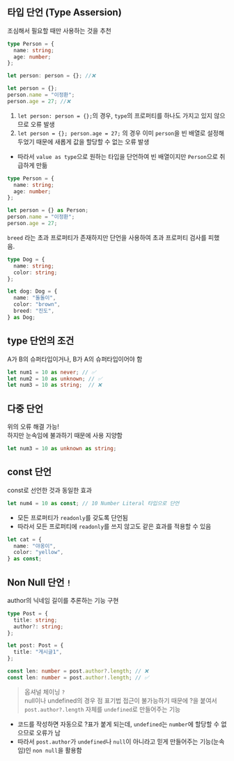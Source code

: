 ## 타입 단언 (Type Assersion)
조심해서 필요할 때만 사용하는 것을 추천

```ts
type Person = {
  name: string;
  age: number;
};

let person: person = {}; //❌

let person = {};
person.name = "이정환";
person.age = 27; //❌
```
1. `let person: person = {};`의 경우, `type`의 프로퍼티를 하나도 가지고 있지 않으므로 오류 발생
2. `let person = {}; person.age = 27;` 의 경우 이미 `person`을 빈 배열로 설정해 두었기 때문에 새롭게 값을 할당할 수 없는 오류 발생
- 따라서 `value as type`으로 원하는 타입을 단언하여 빈 배열이지만 `Person`으로 취급하게 만듦
```ts
type Person = {
  name: string;
  age: number;
};

let person = {} as Person;
person.name = "이정환";
person.age = 27;
```

`breed` 라는 초과 프로퍼티가 존재하지만 단언을 사용하여 초과 프로퍼티 검사를 피했음.
```ts
type Dog = {
  name: string;
  color: string;
};

let dog: Dog = {
  name: "돌돌이",
  color: "brown",
  breed: "진도",
} as Dog;
```

## type 단언의 조건
A가 B의 슈퍼타입이거나, B가 A의 슈퍼타입이어야 함

```ts
let num1 = 10 as never; // ✅
let num2 = 10 as unknown; // ✅
let num3 = 10 as string;  // ❌
```

## 다중 단언
위의 오류 해결 가능! <br>
하지만 눈속임에 불과하기 때문에 사용 지양함
```ts
let num3 = 10 as unknown as string;
```


## const 단언
const로 선언한 것과 동일한 효과
```ts
let num4 = 10 as const; // 10 Number Literal 타입으로 단언
```

- 모든 프로퍼티가 `readonly`를 갖도록 단언됨
- 따라서 모든 프로퍼티에 `readonly`를 쓰지 않고도 같은 효과를 적용할 수 있음
```ts
let cat = {
  name: "야옹이",
  color: "yellow",
} as const;

```

## Non Null 단언 `!`
author의 닉네임 길이를 추론하는 기능 구현
```ts
type Post = {
  title: string;
  author?: string;
};

let post: Post = {
  title: "게시글1",
};

const len: number = post.author?.length; // ❌
const len: number = post.author!.length; // ✅
```

> 옵셔널 체이닝 `?` <br>
null이나 undefined의 경우 점 표기법 접근이 불가능하기 때문에 ?을 붙여서 `post.author?.length` 자체를 `undefined`로 만들어주는 기능

- 코드를 작성하면 자동으로 ?표가 붙게 되는데, `undefined`는 `number`에 할당할 수 없으므로 오류가 남
- 따라서 `post.author`가 `undefined`나 `null`이 아니라고 믿게 만들어주는 기능(눈속임)인 `non null`을 활용함

